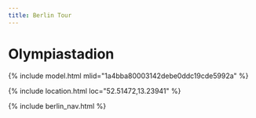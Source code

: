 ```yaml
---
title: Berlin Tour
---
```


# Olympiastadion

{% include model.html mlid="1a4bba80003142debe0ddc19cde5992a" %}

{% include location.html loc="52.51472,13.23941" %}

{% include berlin_nav.html %}
